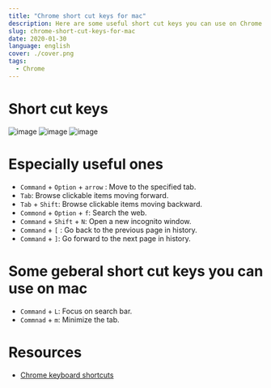 ```yaml
---
title: "Chrome short cut keys for mac"
description: Here are some useful short cut keys you can use on Chrome.
slug: chrome-short-cut-keys-for-mac
date: 2020-01-30
language: english
cover: ./cover.png
tags: 
  - Chrome
---
```

# Short cut keys
![image](https://user-images.githubusercontent.com/32632542/73416303-d56b0d80-4357-11ea-96d2-83803ae46090.png)
![image](https://user-images.githubusercontent.com/32632542/73416347-f6336300-4357-11ea-949f-b8680a4ff6f4.png)
![image](https://user-images.githubusercontent.com/32632542/73416351-fb90ad80-4357-11ea-9b50-41eef6fcd9fd.png)

# Especially useful ones
- `Command` + `Option` + `arrow` : Move to the specified tab.
- `Tab`: Browse clickable items moving forward.
- `Tab` + `Shift`: Browse clickable items moving backward.
- `Commond` + `Option` + `f`: Search the web.
- `Command` + `Shift` + `N`: Open a new incognito window.
- `Command` + `[` : Go back to the previous page in history.
- `Command` + `]`: Go forward to the next page in history.

# Some geberal short cut keys you can use on mac
- `Command` + `L`: Focus on search bar.
- `Commnad` + `m`: Minimize the tab.

# Resources 
- [Chrome keyboard shortcuts](https://support.google.com/chrome/answer/157179?hl=en)
